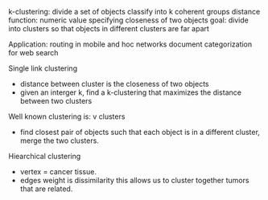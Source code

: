 k-clustering: divide a set of objects classify into k coherent groups
distance function: numeric value specifying closeness of two objects
goal: divide into clusters so that objects in different clusters are far apart

Application:
routing in mobile and hoc networks
document categorization for web search

Single link clustering
- distance between cluster is the closeness of two objects
-    given an interger k, find a k-clustering that maximizes the distance between two clusters

Well known clustering is: v clusters
-   find closest pair of objects such that each object is in a different cluster, merge the two clusters.

Hiearchical clustering
- vertex = cancer tissue.
- edges weight is dissimilarity
this allows us to cluster together tumors that are related.